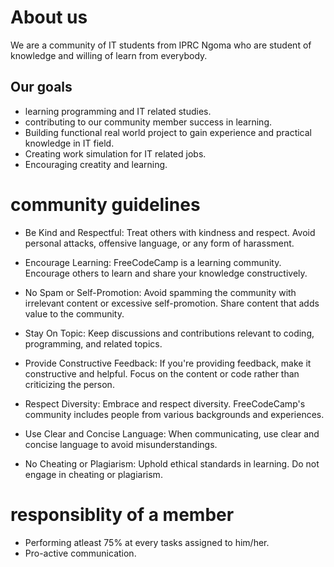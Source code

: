# About us
We are a community of IT students from IPRC Ngoma who are student of knowledge and willing of learn from everybody.

## Our goals
- learning programming and IT related studies.
- contributing to our community member success in learning.
- Building functional real world project to gain experience and practical knowledge in IT field.
- Creating work simulation for IT related jobs.
- Encouraging creatity and learning.

# community guidelines
- Be Kind and Respectful: Treat others with kindness and respect. Avoid personal attacks, offensive language, or any form of harassment.

- Encourage Learning: FreeCodeCamp is a learning community. Encourage others to learn and share your knowledge constructively.

- No Spam or Self-Promotion: Avoid spamming the community with irrelevant content or excessive self-promotion. Share content that adds value to the community.

- Stay On Topic: Keep discussions and contributions relevant to coding, programming, and related topics.

- Provide Constructive Feedback: If you're providing feedback, make it constructive and helpful. Focus on the content or code rather than criticizing the person.

- Respect Diversity: Embrace and respect diversity. FreeCodeCamp's community includes people from various backgrounds and experiences.

- Use Clear and Concise Language: When communicating, use clear and concise language to avoid misunderstandings.

- No Cheating or Plagiarism: Uphold ethical standards in learning. Do not engage in cheating or plagiarism.
  
# responsiblity of a member
- Performing atleast 75% at every tasks assigned to him/her.
- Pro-active communication.
